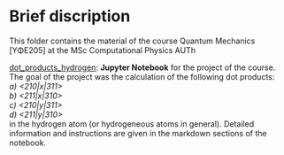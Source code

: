 # **Brief discription**

This folder contains the material of the course Quantum Mechanics [ΥΦΕ205] at the MSc Computational Physics AUTh

[dot_products_hydrogen](https://github.com/istergak/MSc-Computational-Physics-AUTH/blob/main/Quantum%20Mechanics/dot_products_hydrogen.ipynb): **Jupyter Notebook** for the project of the course. The goal of the project was the calculation of the following dot products:<br> *a) <210|x|311><br>
b) <211|x|310><br>
c) <210|y|311><br>
d) <211|y|310>*<br>
in the hydrogen atom (or hydrogeneous atoms in general). Detailed information and instructions are given in the markdown sections of the notebook.
